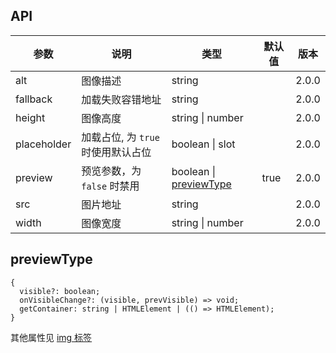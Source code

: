 ## API

| 参数 | 说明 | 类型 | 默认值 | 版本 |
| --- | --- | --- | --- | --- |
| alt | 图像描述 | string |  | 2.0.0 |
| fallback | 加载失败容错地址 | string |  | 2.0.0 |
| height | 图像高度 | string \| number |  | 2.0.0 |
| placeholder | 加载占位, 为 `true` 时使用默认占位 | boolean \| slot |  | 2.0.0 |
| preview | 预览参数，为 `false` 时禁用 | boolean \| [previewType](https://2x.antdv.com/components/image-cn#previewType) | true | 2.0.0 |
| src | 图片地址 | string |  | 2.0.0 |
| width | 图像宽度 | string \| number |  | 2.0.0 |


## previewType

```
{
  visible?: boolean;
  onVisibleChange?: (visible, prevVisible) => void;
  getContainer: string | HTMLElement | (() => HTMLElement);
}
```

其他属性见 [img 标签](https://developer.mozilla.org/en-US/docs/Web/HTML/Element/img#Attributes)
